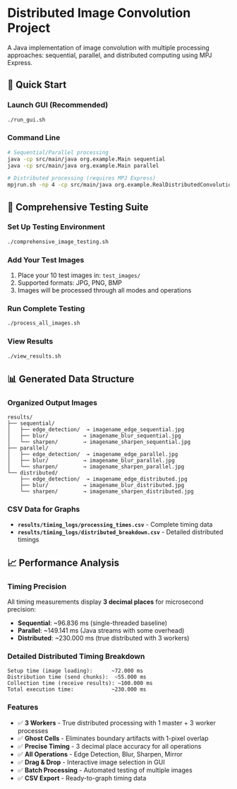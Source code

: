 # Distributed Image Convolution Project

A Java implementation of image convolution with multiple processing approaches: sequential, parallel, and distributed computing using MPJ Express.

## 🚀 Quick Start

### Launch GUI (Recommended)
```bash
./run_gui.sh
```

### Command Line
```bash
# Sequential/Parallel processing
java -cp src/main/java org.example.Main sequential
java -cp src/main/java org.example.Main parallel

# Distributed processing (requires MPJ Express)
mpjrun.sh -np 4 -cp src/main/java org.example.RealDistributedConvolution
```

## 🧪 Comprehensive Testing Suite

### Set Up Testing Environment
```bash
./comprehensive_image_testing.sh
```

### Add Your Test Images
1. Place your 10 test images in: `test_images/`
2. Supported formats: JPG, PNG, BMP
3. Images will be processed through all modes and operations

### Run Complete Testing
```bash
./process_all_images.sh
```

### View Results
```bash
./view_results.sh
```

## 📊 Generated Data Structure

### Organized Output Images
```
results/
├── sequential/
│   ├── edge_detection/  → imagename_edge_sequential.jpg
│   ├── blur/           → imagename_blur_sequential.jpg
│   └── sharpen/        → imagename_sharpen_sequential.jpg
├── parallel/
│   ├── edge_detection/  → imagename_edge_parallel.jpg
│   ├── blur/           → imagename_blur_parallel.jpg
│   └── sharpen/        → imagename_sharpen_parallel.jpg
└── distributed/
    ├── edge_detection/  → imagename_edge_distributed.jpg
    ├── blur/           → imagename_blur_distributed.jpg
    └── sharpen/        → imagename_sharpen_distributed.jpg
```

### CSV Data for Graphs
- **`results/timing_logs/processing_times.csv`** - Complete timing data
- **`results/timing_logs/distributed_breakdown.csv`** - Detailed distributed timings

## 📈 Performance Analysis

### Timing Precision
All timing measurements display **3 decimal places** for microsecond precision:
- **Sequential**: ~96.836 ms (single-threaded baseline)
- **Parallel**: ~149.141 ms (Java streams with some overhead)
- **Distributed**: ~230.000 ms (true distributed with 3 workers)

### Detailed Distributed Timing Breakdown
```
Setup time (image loading):      ~72.000 ms
Distribution time (send chunks):  ~55.000 ms  
Collection time (receive results): ~100.000 ms
Total execution time:            ~230.000 ms
```

### Features
- ✅ **3 Workers** - True distributed processing with 1 master + 3 worker processes
- ✅ **Ghost Cells** - Eliminates boundary artifacts with 1-pixel overlap
- ✅ **Precise Timing** - 3 decimal place accuracy for all operations
- ✅ **All Operations** - Edge Detection, Blur, Sharpen, Mirror
- ✅ **Drag & Drop** - Interactive image selection in GUI
- ✅ **Batch Processing** - Automated testing of multiple images
- ✅ **CSV Export** - Ready-to-graph timing data